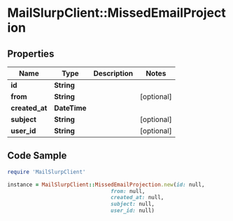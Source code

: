 # MailSlurpClient::MissedEmailProjection

## Properties

Name | Type | Description | Notes
------------ | ------------- | ------------- | -------------
**id** | **String** |  | 
**from** | **String** |  | [optional] 
**created_at** | **DateTime** |  | 
**subject** | **String** |  | [optional] 
**user_id** | **String** |  | [optional] 

## Code Sample

```ruby
require 'MailSlurpClient'

instance = MailSlurpClient::MissedEmailProjection.new(id: null,
                                 from: null,
                                 created_at: null,
                                 subject: null,
                                 user_id: null)
```


